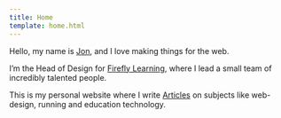 ```yaml
---
title: Home
template: home.html
---
```

Hello, my name is [Jon](http://roobottom.com), and I love making things for the web.

I’m the Head of Design for [Firefly Learning](http://fireflylearning.com), where I lead a small team of incredibly talented people.

This is my personal website where I write [Articles](/articles) on subjects like web-design, running and education technology.
